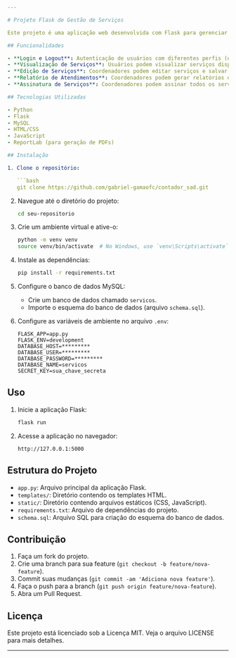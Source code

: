 ```yaml
---

# Projeto Flask de Gestão de Serviços

Este projeto é uma aplicação web desenvolvida com Flask para gerenciar serviços, unidades e órgãos. Ele permite que os usuários façam login, visualizem e editem serviços, e que coordenadores gerem relatórios de atendimentos.

## Funcionalidades

- **Login e Logout**: Autenticação de usuários com diferentes perfis (usuário e coordenador).
- **Visualização de Serviços**: Usuários podem visualizar serviços disponíveis.
- **Edição de Serviços**: Coordenadores podem editar serviços e salvar as alterações.
- **Relatório de Atendimentos**: Coordenadores podem gerar relatórios de atendimentos por serviço e órgão.
- **Assinatura de Serviços**: Coordenadores podem assinar todos os serviços de uma vez.

## Tecnologias Utilizadas

- Python
- Flask
- MySQL
- HTML/CSS
- JavaScript
- ReportLab (para geração de PDFs)

## Instalação

1. Clone o repositório:

   ```bash
   git clone https://github.com/gabriel-gamaofc/contador_sad.git
   ```

2. Navegue até o diretório do projeto:

   ```bash
   cd seu-repositorio
   ```

3. Crie um ambiente virtual e ative-o:

   ```bash
   python -m venv venv
   source venv/bin/activate  # No Windows, use `venv\Scripts\activate`
   ```

4. Instale as dependências:

   ```bash
   pip install -r requirements.txt
   ```

5. Configure o banco de dados MySQL:

   - Crie um banco de dados chamado `servicos`.
   - Importe o esquema do banco de dados (arquivo `schema.sql`).

6. Configure as variáveis de ambiente no arquivo `.env`:

   ```env
   FLASK_APP=app.py
   FLASK_ENV=development
   DATABASE_HOST=*********
   DATABASE_USER=*********
   DATABASE_PASSWORD=*********
   DATABASE_NAME=servicos
   SECRET_KEY=sua_chave_secreta
   ```

## Uso

1. Inicie a aplicação Flask:

   ```bash
   flask run
   ```

2. Acesse a aplicação no navegador:

   ```
   http://127.0.0.1:5000
   ```

## Estrutura do Projeto

- `app.py`: Arquivo principal da aplicação Flask.
- `templates/`: Diretório contendo os templates HTML.
- `static/`: Diretório contendo arquivos estáticos (CSS, JavaScript).
- `requirements.txt`: Arquivo de dependências do projeto.
- `schema.sql`: Arquivo SQL para criação do esquema do banco de dados.

## Contribuição

1. Faça um fork do projeto.
2. Crie uma branch para sua feature (`git checkout -b feature/nova-feature`).
3. Commit suas mudanças (`git commit -am 'Adiciona nova feature'`).
4. Faça o push para a branch (`git push origin feature/nova-feature`).
5. Abra um Pull Request.

## Licença

Este projeto está licenciado sob a Licença MIT. Veja o arquivo LICENSE para mais detalhes.

---
```



